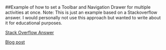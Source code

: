 ##Example of how to set a Toolbar and Navigation Drawer for multiple activities at once.
Note: This is just an example based on a Stackoverflow answer. I would personally not use this approach but wanted to write about it for educational purposes. 

[Stack Overflow Answer](http://stackoverflow.com/questions/27891537/is-centralizing-android-toolbar-a-good-idea/30981982#30981982)

[Blog post](http://mateoj.com/2015/06/21/adding-toolbar-and-navigation-drawer-all-activities-android/)
